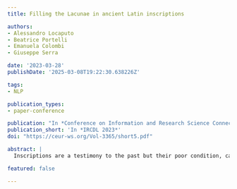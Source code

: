 ```yaml
---
title: Filling the Lacunae in ancient Latin inscriptions

authors:
- Alessandro Locaputo
- Beatrice Portelli
- Emanuela Colombi
- Giuseppe Serra

date: '2023-03-28'
publishDate: '2025-03-08T19:22:30.638226Z'

tags:
- NLP

publication_types:
- paper-conference

publication: "In *Conference on Information and Research Science Connecting to Digital and Library Science*"
publication_short: 'In *IRCDL 2023*'
doi: "https://ceur-ws.org/Vol-3365/short5.pdf"

abstract: |
  Inscriptions are a testimony to the past but their poor condition, caused by the deterioration of the material on which they are engraved upon, often makes them partially or completely illegible. The process of restoring these inscriptions is time-consuming and requires the involvement of an expert epigraphist. It is possible to speed-up this process by adopting a semi-automatic assisting tool based on deep neural networks. This work describes a methodology, from the acquisition of the inscriptions to the description of four possible approaches, to predict the missing text in a Latin inscription, that our research team plans to implement in the near future as part of an interdisciplinary research project.

featured: false

---
```

